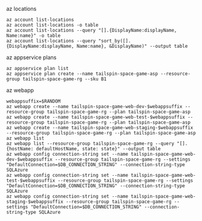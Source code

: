 az locations

    az account list-locations
    az account list-locations -o table
    az account list-locations --query "[].{DisplayName:displayName, Name:name}" -o table
    az account list-locations --query "sort_by([].{DisplayName:displayName, Name:name}, &DisplayName)" --output table

az appservice plans

    az appservice plan list
    az appservice plan create --name tailspin-space-game-asp --resource-group tailspin-space-game-rg --sku B1

az webapp

    webappsuffix=$RANDOM
    az webapp create --name tailspin-space-game-web-dev-$webappsuffix --resource-group tailspin-space-game-rg --plan tailspin-space-game-asp
    az webapp create --name tailspin-space-game-web-test-$webappsuffix --resource-group tailspin-space-game-rg --plan tailspin-space-game-asp
    az webapp create --name tailspin-space-game-web-staging-$webappsuffix --resource-group tailspin-space-game-rg --plan tailspin-space-game-asp
    az webapp list
    az webapp list --resource-group tailspin-space-game-rg --query "[].{hostName: defaultHostName, state: state}" --output table
    az webapp config connection-string set --name tailspin-space-game-web-dev-$webappsuffix --resource-group tailspin-space-game-rg --settings "DefaultConnection=$DB_CONNECTION_STRING" --connection-string-type SQLAzure
    az webapp config connection-string set --name tailspin-space-game-web-test-$webappsuffix --resource-group tailspin-space-game-rg --settings "DefaultConnection=$DB_CONNECTION_STRING" --connection-string-type SQLAzure
    az webapp config connection-string set --name tailspin-space-game-web-staging-$webappsuffix --resource-group tailspin-space-game-rg --settings "DefaultConnection=$DB_CONNECTION_STRING" --connection-string-type SQLAzure
